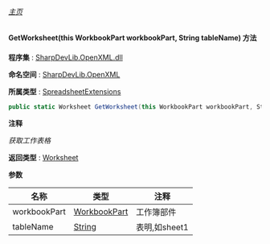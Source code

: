 ###### [主页](./Index.md "主页")

#### GetWorksheet(this WorkbookPart workbookPart, String tableName) 方法

**程序集** : [SharpDevLib.OpenXML.dll](./SharpDevLib.OpenXML.assembly.md "SharpDevLib.OpenXML.dll")

**命名空间** : [SharpDevLib.OpenXML](./SharpDevLib.OpenXML.namespace.md "SharpDevLib.OpenXML")

**所属类型** : [SpreadsheetExtensions](./SharpDevLib.OpenXML.SpreadsheetExtensions.md "SpreadsheetExtensions")

``` csharp
public static Worksheet GetWorksheet(this WorkbookPart workbookPart, String tableName)
```

**注释**

*获取工作表格*



**返回类型** : [Worksheet](https://learn.microsoft.com/en-us/dotnet/api/documentformat.openxml.spreadsheet.worksheet "Worksheet")


**参数**

|名称|类型|注释|
|---|---|---|
|workbookPart|[WorkbookPart](https://learn.microsoft.com/en-us/dotnet/api/documentformat.openxml.packaging.workbookpart "WorkbookPart")|工作簿部件|
|tableName|[String](https://learn.microsoft.com/en-us/dotnet/api/system.string "String")|表明,如sheet1|


